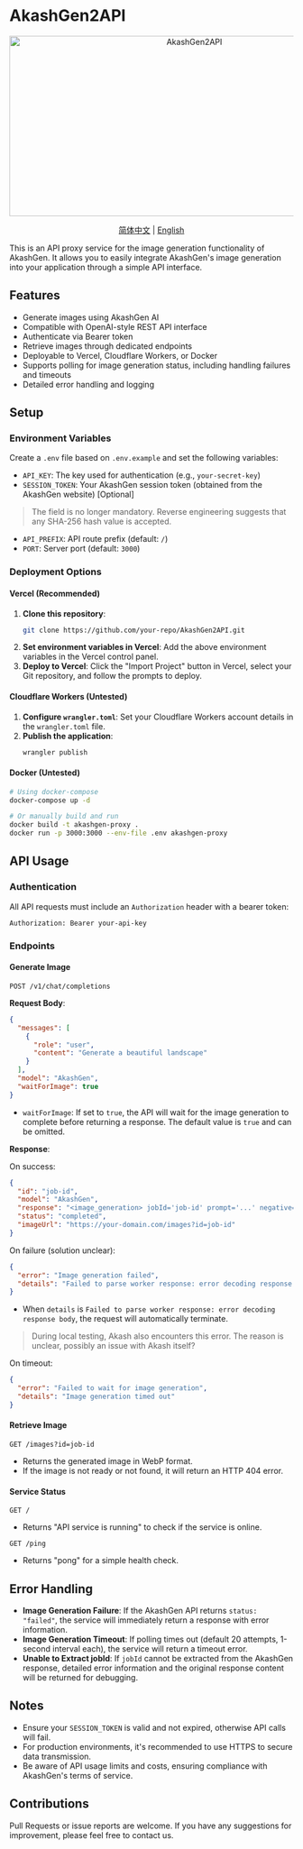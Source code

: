 # AkashGen2API 

<div align="center">
<img src="https://socialify.git.ci/006lp/AkashGen2API/image?font=KoHo&forks=1&issues=1&language=1&logo=https%3A%2F%2Fakash.network%2F_astro%2F2.Dr8ojBlO_1SRa25.webp&name=1&owner=1&pattern=Circuit+Board&pulls=1&stargazers=1&theme=Light" alt="AkashGen2API" width="640" height="320" />

[简体中文](https://github.com/006lp/AkashGen2API/blob/main/README_CN.md) | [English](https://github.com/006lp/AkashGen2API)
</div>

This is an API proxy service for the image generation functionality of AkashGen. It allows you to easily integrate AkashGen's image generation into your application through a simple API interface.

## Features

- Generate images using AkashGen AI
- Compatible with OpenAI-style REST API interface
- Authenticate via Bearer token
- Retrieve images through dedicated endpoints
- Deployable to Vercel, Cloudflare Workers, or Docker
- Supports polling for image generation status, including handling failures and timeouts
- Detailed error handling and logging

## Setup

### Environment Variables

Create a `.env` file based on `.env.example` and set the following variables:

- `API_KEY`: The key used for authentication (e.g., `your-secret-key`)
- `SESSION_TOKEN`: Your AkashGen session token (obtained from the AkashGen website) [Optional] 
> The field is no longer mandatory. Reverse engineering suggests that any SHA-256 hash value is accepted.
- `API_PREFIX`: API route prefix (default: `/`)
- `PORT`: Server port (default: `3000`)

### Deployment Options

#### Vercel (Recommended)

1. **Clone this repository**:
   ```bash
   git clone https://github.com/your-repo/AkashGen2API.git
   ```
2. **Set environment variables in Vercel**: Add the above environment variables in the Vercel control panel.
3. **Deploy to Vercel**: Click the "Import Project" button in Vercel, select your Git repository, and follow the prompts to deploy.

#### Cloudflare Workers (Untested)

1. **Configure `wrangler.toml`**: Set your Cloudflare Workers account details in the `wrangler.toml` file.
2. **Publish the application**:
   ```bash
   wrangler publish
   ```

#### Docker (Untested)

```bash
# Using docker-compose
docker-compose up -d

# Or manually build and run
docker build -t akashgen-proxy .
docker run -p 3000:3000 --env-file .env akashgen-proxy
```

## API Usage

### Authentication

All API requests must include an `Authorization` header with a bearer token:

```
Authorization: Bearer your-api-key
```

### Endpoints

#### Generate Image

```
POST /v1/chat/completions
```

**Request Body**:

```json
{
  "messages": [
    {
      "role": "user",
      "content": "Generate a beautiful landscape"
    }
  ],
  "model": "AkashGen",
  "waitForImage": true
}
```

- `waitForImage`: If set to `true`, the API will wait for the image generation to complete before returning a response. The default value is `true` and can be omitted.

**Response**:

On success:

```json
{
  "id": "job-id",
  "model": "AkashGen",
  "response": "<image_generation> jobId='job-id' prompt='...' negative='...'</image_generation>\n![Generated Image](https://your-domain.com/images?id=job-id)",
  "status": "completed",
  "imageUrl": "https://your-domain.com/images?id=job-id"
}
```

On failure (solution unclear):

```json
{
  "error": "Image generation failed",
  "details": "Failed to parse worker response: error decoding response body"
}
```

- When `details` is `Failed to parse worker response: error decoding response body`, the request will automatically terminate.

> During local testing, Akash also encounters this error. The reason is unclear, possibly an issue with Akash itself?

On timeout:

```json
{
  "error": "Failed to wait for image generation",
  "details": "Image generation timed out"
}
```

#### Retrieve Image

```
GET /images?id=job-id
```

- Returns the generated image in WebP format.
- If the image is not ready or not found, it will return an HTTP 404 error.

#### Service Status

```
GET /
```

- Returns "API service is running" to check if the service is online.

```
GET /ping
```

- Returns "pong" for a simple health check.

## Error Handling

- **Image Generation Failure**: If the AkashGen API returns `status: "failed"`, the service will immediately return a response with error information.
- **Image Generation Timeout**: If polling times out (default 20 attempts, 1-second interval each), the service will return a timeout error.
- **Unable to Extract jobId**: If `jobId` cannot be extracted from the AkashGen response, detailed error information and the original response content will be returned for debugging.

## Notes

- Ensure your `SESSION_TOKEN` is valid and not expired, otherwise API calls will fail.
- For production environments, it's recommended to use HTTPS to secure data transmission.
- Be aware of API usage limits and costs, ensuring compliance with AkashGen's terms of service.

## Contributions

Pull Requests or issue reports are welcome. If you have any suggestions for improvement, please feel free to contact us.